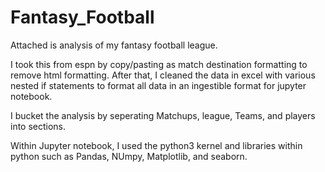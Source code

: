 # Fantasy_Football
Attached is analysis of my fantasy football league.  

I took this from espn by copy/pasting as match destination formatting to remove html formatting. After that, I cleaned the data in excel with various nested if statements to format all data in an ingestible format for jupyter notebook. 

I bucket the analysis by seperating Matchups, league, Teams, and players into sections. 

Within Jupyter notebook, I used the python3 kernel and libraries within python such as Pandas, NUmpy, Matplotlib, and seaborn.

